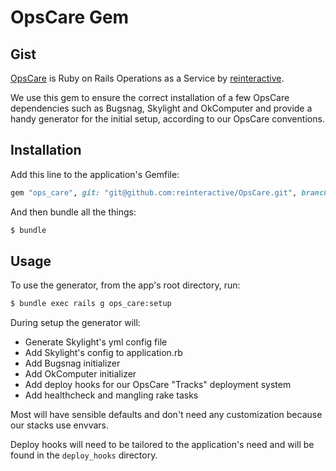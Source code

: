 # OpsCare Gem

## Gist
[OpsCare](https://reinteractive.net/service/ops-care) is Ruby on Rails Operations as a Service by [reinteractive](https://reinteractive.net/).

We use this gem to ensure the correct installation of a few OpsCare dependencies such as Bugsnag, Skylight and OkComputer and provide a handy generator for the initial setup, according to our OpsCare conventions.

## Installation

Add this line to the application's Gemfile:

```ruby
gem "ops_care", git: "git@github.com:reinteractive/OpsCare.git", branch: "master"
```

And then bundle all the things:

```bash
$ bundle
```

## Usage

To use the generator, from the app's root directory, run:

```bash
$ bundle exec rails g ops_care:setup
```

During setup the generator will:

- Generate Skylight's yml config file
- Add Skylight's config to application.rb
- Add Bugsnag initializer
- Add OkComputer initializer
- Add deploy hooks for our OpsCare "Tracks" deployment system
- Add healthcheck and mangling rake tasks

Most will have sensible defaults and don't need any customization because our stacks use envvars.

Deploy hooks will need to be tailored to the application's need and will be found in the `deploy_hooks` directory.
